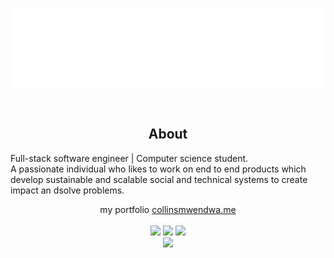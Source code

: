 
<p align="center">
<img src="header.svg" />
</p>
<br/>
<div align="center">
<h2> About </h2>
  <p align="start">
  Full-stack software engineer | Computer science student. </br>
  A passionate individual who likes to work on end to end products which develop sustainable and scalable social and technical systems to create impact an dsolve problems.
  </p>
  <p> my portfolio <a href="https//:collinsmwendwa.me">collinsmwendwa.me</a>
 
   <br />
  <br/>
 <td>
<tr><img height="180em" src="https://github-readme-stats.vercel.app/api?username=collins1968&show_icons=true&theme=github_dark&include_all_commits=true&count_private=true"/></tr>
<tr><img height="180em" src="https://github-readme-stats.vercel.app/api/top-langs/?username=collins1968&layout=compact&langs_count=7&theme=github_dark"/></tr>
 <tr><img src="https://github-readme-streak-stats.herokuapp.com/?user=collins1968&show_icons=true&locale=en&layout=compact&theme=tokyonight"/></tr>
<td>
<br/>
<a href="hwww.linkedin.com/in/collins-mwendwa" target="_blank"><img src="https://img.shields.io/badge/-LinkedIn-00008b?style=for-the-badge&logo=linkedin&logoColor=white" target="_blank"></a> 

<!-- ![Snake animation](https://github.com/collins1968/collins1968/blob/output/github-contribution-grid-snake.svg)                                     -->
